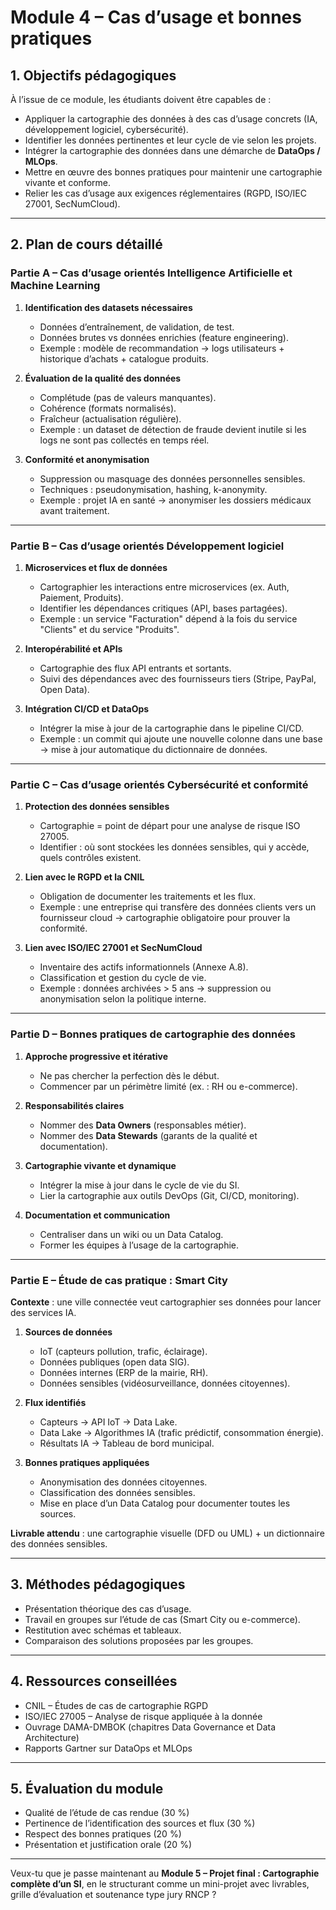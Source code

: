 # Module 4 – Cas d’usage et bonnes pratiques

## 1. Objectifs pédagogiques

À l’issue de ce module, les étudiants doivent être capables de :

* Appliquer la cartographie des données à des cas d’usage concrets (IA, développement logiciel, cybersécurité).
* Identifier les données pertinentes et leur cycle de vie selon les projets.
* Intégrer la cartographie des données dans une démarche de **DataOps / MLOps**.
* Mettre en œuvre des bonnes pratiques pour maintenir une cartographie vivante et conforme.
* Relier les cas d’usage aux exigences réglementaires (RGPD, ISO/IEC 27001, SecNumCloud).

---

## 2. Plan de cours détaillé

### Partie A – Cas d’usage orientés Intelligence Artificielle et Machine Learning

1. **Identification des datasets nécessaires**

   * Données d’entraînement, de validation, de test.
   * Données brutes vs données enrichies (feature engineering).
   * Exemple : modèle de recommandation → logs utilisateurs + historique d’achats + catalogue produits.

2. **Évaluation de la qualité des données**

   * Complétude (pas de valeurs manquantes).
   * Cohérence (formats normalisés).
   * Fraîcheur (actualisation régulière).
   * Exemple : un dataset de détection de fraude devient inutile si les logs ne sont pas collectés en temps réel.

3. **Conformité et anonymisation**

   * Suppression ou masquage des données personnelles sensibles.
   * Techniques : pseudonymisation, hashing, k-anonymity.
   * Exemple : projet IA en santé → anonymiser les dossiers médicaux avant traitement.

---

### Partie B – Cas d’usage orientés Développement logiciel

1. **Microservices et flux de données**

   * Cartographier les interactions entre microservices (ex. Auth, Paiement, Produits).
   * Identifier les dépendances critiques (API, bases partagées).
   * Exemple : un service "Facturation" dépend à la fois du service "Clients" et du service "Produits".

2. **Interopérabilité et APIs**

   * Cartographie des flux API entrants et sortants.
   * Suivi des dépendances avec des fournisseurs tiers (Stripe, PayPal, Open Data).

3. **Intégration CI/CD et DataOps**

   * Intégrer la mise à jour de la cartographie dans le pipeline CI/CD.
   * Exemple : un commit qui ajoute une nouvelle colonne dans une base → mise à jour automatique du dictionnaire de données.

---

### Partie C – Cas d’usage orientés Cybersécurité et conformité

1. **Protection des données sensibles**

   * Cartographie = point de départ pour une analyse de risque ISO 27005.
   * Identifier : où sont stockées les données sensibles, qui y accède, quels contrôles existent.

2. **Lien avec le RGPD et la CNIL**

   * Obligation de documenter les traitements et les flux.
   * Exemple : une entreprise qui transfère des données clients vers un fournisseur cloud → cartographie obligatoire pour prouver la conformité.

3. **Lien avec ISO/IEC 27001 et SecNumCloud**

   * Inventaire des actifs informationnels (Annexe A.8).
   * Classification et gestion du cycle de vie.
   * Exemple : données archivées > 5 ans → suppression ou anonymisation selon la politique interne.

---

### Partie D – Bonnes pratiques de cartographie des données

1. **Approche progressive et itérative**

   * Ne pas chercher la perfection dès le début.
   * Commencer par un périmètre limité (ex. : RH ou e-commerce).

2. **Responsabilités claires**

   * Nommer des **Data Owners** (responsables métier).
   * Nommer des **Data Stewards** (garants de la qualité et documentation).

3. **Cartographie vivante et dynamique**

   * Intégrer la mise à jour dans le cycle de vie du SI.
   * Lier la cartographie aux outils DevOps (Git, CI/CD, monitoring).

4. **Documentation et communication**

   * Centraliser dans un wiki ou un Data Catalog.
   * Former les équipes à l’usage de la cartographie.

---

### Partie E – Étude de cas pratique : Smart City

**Contexte** : une ville connectée veut cartographier ses données pour lancer des services IA.

1. **Sources de données**

   * IoT (capteurs pollution, trafic, éclairage).
   * Données publiques (open data SIG).
   * Données internes (ERP de la mairie, RH).
   * Données sensibles (vidéosurveillance, données citoyennes).

2. **Flux identifiés**

   * Capteurs → API IoT → Data Lake.
   * Data Lake → Algorithmes IA (trafic prédictif, consommation énergie).
   * Résultats IA → Tableau de bord municipal.

3. **Bonnes pratiques appliquées**

   * Anonymisation des données citoyennes.
   * Classification des données sensibles.
   * Mise en place d’un Data Catalog pour documenter toutes les sources.

**Livrable attendu** : une cartographie visuelle (DFD ou UML) + un dictionnaire des données sensibles.

---

## 3. Méthodes pédagogiques

* Présentation théorique des cas d’usage.
* Travail en groupes sur l’étude de cas (Smart City ou e-commerce).
* Restitution avec schémas et tableaux.
* Comparaison des solutions proposées par les groupes.

---

## 4. Ressources conseillées

* CNIL – Études de cas de cartographie RGPD
* ISO/IEC 27005 – Analyse de risque appliquée à la donnée
* Ouvrage DAMA-DMBOK (chapitres Data Governance et Data Architecture)
* Rapports Gartner sur DataOps et MLOps

---

## 5. Évaluation du module

* Qualité de l’étude de cas rendue (30 %)
* Pertinence de l’identification des sources et flux (30 %)
* Respect des bonnes pratiques (20 %)
* Présentation et justification orale (20 %)

---

Veux-tu que je passe maintenant au **Module 5 – Projet final : Cartographie complète d’un SI**, en le structurant comme un mini-projet avec livrables, grille d’évaluation et soutenance type jury RNCP ?
